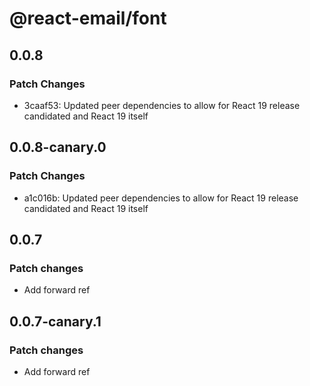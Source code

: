 # @react-email/font

## 0.0.8

### Patch Changes

- 3caaf53: Updated peer dependencies to allow for React 19 release candidated and React 19 itself

## 0.0.8-canary.0

### Patch Changes

- a1c016b: Updated peer dependencies to allow for React 19 release candidated and React 19 itself

## 0.0.7

### Patch changes

- Add forward ref

## 0.0.7-canary.1

### Patch changes

- Add forward ref
